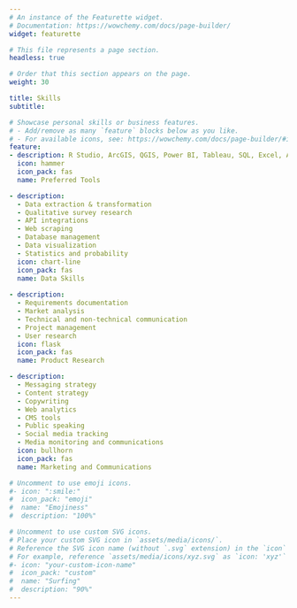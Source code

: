```yaml
---
# An instance of the Featurette widget.
# Documentation: https://wowchemy.com/docs/page-builder/
widget: featurette

# This file represents a page section.
headless: true

# Order that this section appears on the page.
weight: 30

title: Skills
subtitle:

# Showcase personal skills or business features.
# - Add/remove as many `feature` blocks below as you like.
# - For available icons, see: https://wowchemy.com/docs/page-builder/#icons
feature:
- description: R Studio, ArcGIS, QGIS, Power BI, Tableau, SQL, Excel, Adobe Creative Suite
  icon: hammer
  icon_pack: fas
  name: Preferred Tools

- description: 
  - Data extraction & transformation
  - Qualitative survey research
  - API integrations
  - Web scraping
  - Database management
  - Data visualization
  - Statistics and probability
  icon: chart-line
  icon_pack: fas
  name: Data Skills
  
- description: 
  - Requirements documentation
  - Market analysis
  - Technical and non-technical communication
  - Project management
  - User research
  icon: flask
  icon_pack: fas
  name: Product Research

- description: 
  - Messaging strategy
  - Content strategy
  - Copywriting
  - Web analytics
  - CMS tools
  - Public speaking
  - Social media tracking
  - Media monitoring and communications
  icon: bullhorn
  icon_pack: fas
  name: Marketing and Communications

# Uncomment to use emoji icons.
#- icon: ":smile:"
#  icon_pack: "emoji"
#  name: "Emojiness"
#  description: "100%"  

# Uncomment to use custom SVG icons.
# Place your custom SVG icon in `assets/media/icons/`.
# Reference the SVG icon name (without `.svg` extension) in the `icon` field.
# For example, reference `assets/media/icons/xyz.svg` as `icon: 'xyz'`
#- icon: "your-custom-icon-name"
#  icon_pack: "custom"
#  name: "Surfing"
#  description: "90%"
---
```

